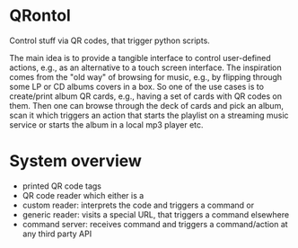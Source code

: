 # QRontol
Control stuff via QR codes, that trigger python scripts.

The main idea is to provide a tangible interface to control user-defined actions, e.g., as an alternative to a touch screen interface. The inspiration comes from the "old way" of browsing for music, e.g., by flipping through some LP or CD albums covers in a box. So one of the use cases is to create/print album QR cards, e.g., having a set of cards with QR codes on them. Then one can browse through the deck of cards and pick an album, scan it which triggers an action that starts the playlist on a streaming music service or starts the album in a local mp3 player etc. 

# System overview
* printed QR code tags
* QR code reader which either is a
 * custom reader: interprets the code and triggers a command or
 * generic reader: visits a special URL, that triggers a command elsewhere
* command server: receives command and triggers a command/action at any third party API
